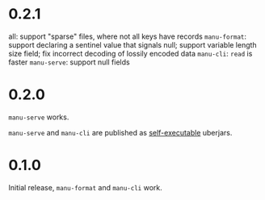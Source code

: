 # 0.2.1

all: support "sparse" files, where not all keys have records
`manu-format`: support declaring a sentinel value that signals null; support variable length size field; fix incorrect decoding of lossily encoded data
`manu-cli`: `read` is faster
`manu-serve`: support null fields

# 0.2.0

`manu-serve` works.

`manu-serve` and `manu-cli` are published as [self-executable](https://skife.org/java/unix/2011/06/20/really_executable_jars.html) uberjars.

# 0.1.0

Initial release, `manu-format` and `manu-cli` work.
